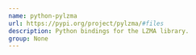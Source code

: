 ```yaml
---
name: python-pylzma
url: https://pypi.org/project/pylzma/#files
description: Python bindings for the LZMA library.
group: None
---
```

